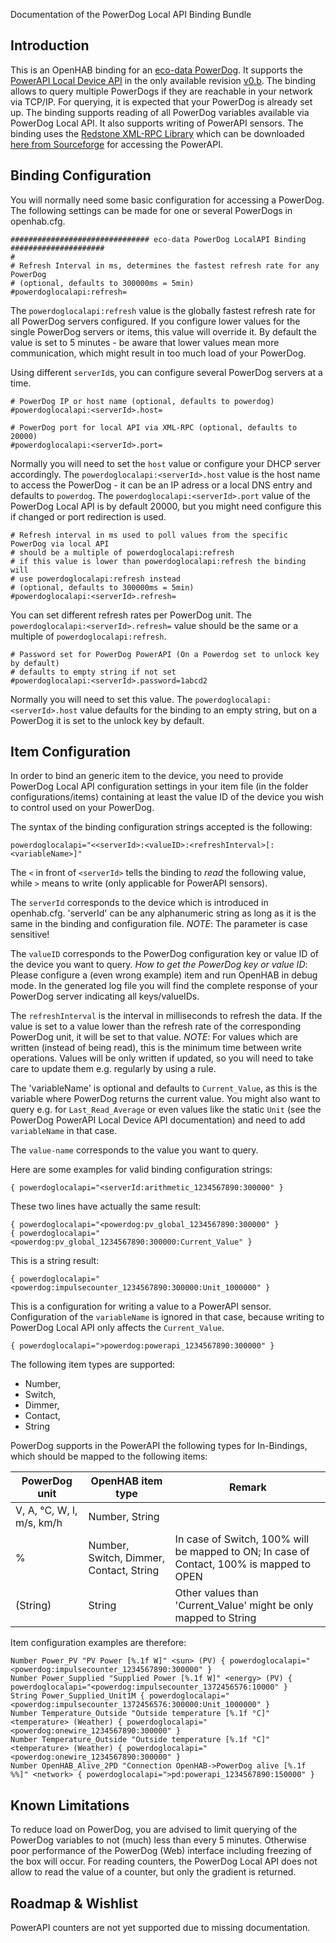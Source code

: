 Documentation of the PowerDog Local API Binding Bundle

## Introduction

This is an OpenHAB binding for an [eco-data PowerDog](http://www.eco-data.de/produkte.html). It supports the [PowerAPI Local Device API](http://api.power-dog.eu/documentation/) in the only available revision [v0.b](http://api.power-dog.eu/documentation/DOCUMENATION/PowerAPI%20Local%20Device%20API%20Description_v0.b.pdf).
The binding allows to query multiple PowerDogs if they are reachable in your network via TCP/IP. For querying, it is expected that your PowerDog is already set up.
The binding supports reading of all PowerDog variables available via PowerDog Local API. It also supports writing of PowerAPI sensors. The binding uses the [Redstone XML-RPC Library](http://xmlrpc.sourceforge.net/) which can be downloaded [here from Sourceforge](http://sourceforge.net/projects/xmlrpc/) for accessing the PowerAPI.


## Binding Configuration

You will normally need some basic configuration for accessing a PowerDog. The following settings can be made for one or several PowerDogs in openhab.cfg.

    ############################### eco-data PowerDog LocalAPI Binding #####################
    #
    # Refresh Interval in ms, determines the fastest refresh rate for any PowerDog
    # (optional, defaults to 300000ms = 5min)
    #powerdoglocalapi:refresh=

The `powerdoglocalapi:refresh` value is the globally fastest refresh rate for all PowerDog servers configured. If you configure lower values for the single PowerDog servers or items, this value will override it. By default the value is set to 5 minutes - be aware that lower values mean more communication, which might result in too much load of your PowerDog.

Using different `serverId`s, you can configure several PowerDog servers at a time.

    # PowerDog IP or host name (optional, defaults to powerdog)
    #powerdoglocalapi:<serverId>.host=

    # PowerDog port for local API via XML-RPC (optional, defaults to 20000)
    #powerdoglocalapi:<serverId>.port=

Normally you will need to set the `host` value or configure your DHCP server accordingly. The `powerdoglocalapi:<serverId>.host` value is the host name to access the PowerDog - it can be an IP adress or a local DNS entry and defaults to `powerdog`. The `powerdoglocalapi:<serverId>.port` value of the PowerDog Local API is by default 20000, but you might need configure this if changed or port redirection is used.

    # Refresh interval in ms used to poll values from the specific PowerDog via local API
    # should be a multiple of powerdoglocalapi:refresh
    # if this value is lower than powerdoglocalapi:refresh the binding will
    # use powerdoglocalapi:refresh instead
    # (optional, defaults to 300000ms = 5min)
    #powerdoglocalapi:<serverId>.refresh=

You can set different refresh rates per PowerDog unit. The `powerdoglocalapi:<serverId>.refresh=` value should be the same or a multiple of `powerdoglocalapi:refresh`.

    # Password set for PowerDog PowerAPI (On a Powerdog set to unlock key by default)
    # defaults to empty string if not set
    #powerdoglocalapi:<serverId>.password=1abcd2

Normally you will need to set this value. The `powerdoglocalapi:<serverId>.host` value defaults for the binding to an empty string, but on a PowerDog it is set to the unlock key by default.


## Item Configuration

In order to bind an generic item to the device, you need to provide PowerDog Local API configuration settings in your item file (in the folder configurations/items) containing at least the value ID of the device you wish to control used on your PowerDog.

The syntax of the binding configuration strings accepted is the following:

    powerdoglocalapi="<<serverId>:<valueID>:<refreshInterval>[:<variableName>]"

The `<` in front of `<serverId>` tells the binding to *read* the following value, while `>` means to write (only applicable for PowerAPI sensors).

The `serverId` corresponds to the device which is introduced in openhab.cfg. 'serverId' can be any alphanumeric string as long as it is the same in the binding and
configuration file. *NOTE*: The parameter is case sensitive!

The `valueID` corresponds to the PowerDog configuration key or value ID of the device you want to query. 
*How to get the PowerDog key or value ID*: Please configure a (even wrong example) item and run OpenHAB in debug mode. In the generated log file you will find the complete response of your PowerDog server indicating all keys/valueIDs.

The `refreshInterval` is the interval in milliseconds to refresh the data. If the value is set to a value lower than the refresh rate of the corresponding PowerDog unit, it will be set to that value. *NOTE*: For values which are written (instead of being read), this is the minimum time between write operations. Values will be only written if updated, so you will need to take care to update them e.g. regularly by using a rule.

The 'variableName' is optional and defaults to `Current_Value`, as this is the variable where PowerDog returns the current value. You might also want to query e.g. for `Last_Read_Average` or even values like the static `Unit` (see the PowerDog PowerAPI Local Device API documentation) and need to add `variableName` in that case.

The `value-name` corresponds to the value you want to query.

Here are some examples for valid binding configuration strings:

    { powerdoglocalapi="<serverId:arithmetic_1234567890:300000" }

These two lines have actually the same result:

    { powerdoglocalapi="<powerdog:pv_global_1234567890:300000" }
    { powerdoglocalapi="<powerdog:pv_global_1234567890:300000:Current_Value" }
    
This is a string result:

    { powerdoglocalapi="<powerdog:impulsecounter_1234567890:300000:Unit_1000000" }
    
This is a configuration for writing a value to a PowerAPI sensor. Configuration of the `variableName` is ignored in that case, because writing to PowerDog Local API only affects the `Current_Value`.

    { powerdoglocalapi=">powerdog:powerapi_1234567890:300000" }

The following item types are supported: 
* Number, 
* Switch, 
* Dimmer, 
* Contact, 
* String 

PowerDog supports in the PowerAPI the following types for In-Bindings,  which should be  mapped to the following items:

| PowerDog unit | OpenHAB item type | Remark
| ------------- | ----------------- | ------
| V, A, °C, W, l, m/s, km/h | Number, String | 
| % | Number, Switch, Dimmer, Contact, String | In case of Switch, 100% will be mapped to ON; In case of Contact, 100% is mapped to OPEN
| (String) | String | Other values than 'Current_Value' might be only mapped to String

Item configuration examples are therefore:

    Number Power_PV "PV Power [%.1f W]" <sun> (PV) { powerdoglocalapi="<powerdog:impulsecounter_1234567890:300000" }
    Number Power_Supplied "Supplied Power [%.1f W]" <energy> (PV) { powerdoglocalapi="<powerdog:impulsecounter_1372456576:10000" }
    String Power_Supplied_Unit1M { powerdoglocalapi="<powerdog:impulsecounter_1372456576:300000:Unit_1000000" }
    Number Temperature_Outside "Outside temperature [%.1f °C]" <temperature> (Weather) { powerdoglocalapi="<powerdog:onewire_1234567890:300000" }
    Number Temperature_Outside "Outside temperature [%.1f °C]" <temperature> (Weather) { powerdoglocalapi="<powerdog:onewire_1234567890:300000" }
    Number OpenHAB_Alive_2PD "Connection OpenHAB->PowerDog alive [%.1f %%]" <network> { powerdoglocalapi=">pd:powerapi_1234567890:150000" }


## Known Limitations

To reduce load on PowerDog, you are advised to limit querying of the PowerDog variables to not (much) less than every 5 minutes. Otherwise poor performance of the PowerDog (Web) interface including freezing of the box will occur.
For reading counters, the PowerDog Local API does not allow to read the value of a counter, but only the gradient is returned.


## Roadmap & Wishlist

PowerAPI counters are not yet supported due to missing documentation.
